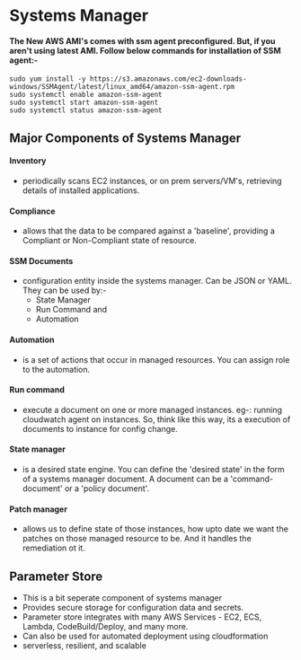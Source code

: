 # Systems Manager
 
#### The New AWS AMI's comes with ssm agent preconfigured. But, if you aren't using latest AMI. Follow below commands for installation of SSM agent:-
```
sudo yum install -y https://s3.amazonaws.com/ec2-downloads-windows/SSMAgent/latest/linux_amd64/amazon-ssm-agent.rpm
sudo systemctl enable amazon-ssm-agent
sudo systemctl start amazon-ssm-agent
sudo systemctl status amazon-ssm-agent
```
## Major Components of Systems Manager

#### Inventory
  * periodically scans EC2 instances, or on prem servers/VM's, retrieving details of installed applications.
  
#### Compliance
  * allows that the data to be compared against a 'baseline', providing a Compliant or Non-Compliant state of resource.
  
#### SSM Documents
  * configuration entity inside the systems manager. Can be JSON or YAML. They can be used by:-
    * State Manager
    * Run Command and
    * Automation
    
#### Automation
  * is a set of actions that occur in managed resources. You can assign role to the automation.
  
#### Run command
  * execute a document on one or more managed instances. eg-: running cloudwatch agent on instances. So, think like this way, its a execution of documents to instance for config change.

#### State manager
  * is a desired state engine. You can define the 'desired state' in the form of a systems manager document. A document can be a 'command-document' or a 'policy document'.
  
#### Patch manager
  * allows us to define state of those instances, how upto date we want the patches on those managed resource to be. And it handles the remediation ot it.
  
## Parameter Store
  * This is a bit seperate component of systems manager
  * Provides secure storage for configuration data and secrets.
  * Parameter store integrates with many AWS Services - EC2, ECS, Lambda, CodeBuild/Deploy, and many more.
  * Can also be used for automated deployment using cloudformation
  * serverless, resilient, and scalable
